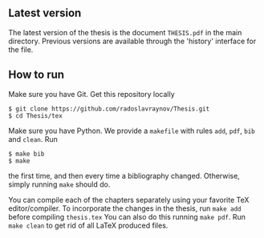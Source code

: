 ## Latest version

The latest version of the thesis is the document `THESIS.pdf` in the main directory.
Previous versions are available through the 'history' interface for the file.

## How to run

Make sure you have Git. Get this repository locally

    $ git clone https://github.com/radoslavraynov/Thesis.git
	$ cd Thesis/tex

Make sure you have Python. We provide a `makefile` with rules `add`, `pdf`, `bib` and `clean`.
Run

    $ make bib
	$ make

the first time, and then every time a bibliography changed.
Otherwise, simply running `make` should do.

You can compile each of the chapters separately using your favorite TeX editor/compiler.
To incorporate the changes in the thesis, run `make add` before compiling `thesis.tex`
You can also do this running `make pdf`.
Run `make clean` to get rid of all LaTeX produced files.